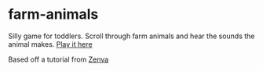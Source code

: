# farm-animals
Silly game for toddlers. Scroll through farm animals and hear the sounds the animal makes. [Play it here](https://nameless-headland-67770.herokuapp.com/farm-animals/)

Based off a tutorial from [Zenva](https://zenva.com/)
